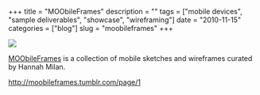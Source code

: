+++
title = "MOObileFrames"
description = ""
tags = ["mobile devices", "sample deliverables", "showcase", "wireframing"]
date = "2010-11-15"
categories = ["blog"]
slug = "moobileframes"
+++



  <div class="notebook-screenshot"><a href="http://moobileframes.tumblr.com/page/1"><img id='bluga-thumbnail-2461' class='bluga-thumbnail large' src='http://media.konigi.com/bluga/
wt4ce14b30b612e_large.jpg'/></a></div><p><a href="http://moobileframes.tumblr.com/">MOObileFrames</a> is a collection of mobile sketches and wireframes curated by Hannah Milan.</p>

    
  <a href="http://moobileframes.tumblr.com/page/1">http://moobileframes.tumblr.com/page/1</a>
